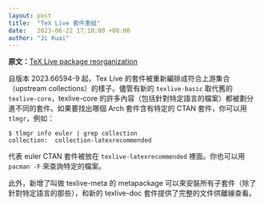 ```yaml
---
layout: post
title:  "TeX Live 套件重組"
date:   2023-06-22 17:10:00 +08:00
author: "Ji Kuai"
---
```


**原文：**[TeX Live package reorganization](https://archlinux.org/news/tex-live-package-reorganization/)

自版本 2023.66594-9 起，Tex Live 的套件被重新編排成符合上游集合（upstream collections）的樣子。儘管有新的 `texlive-basic` 取代舊的 `texlive-core`，texlive-core 的許多內容（包括針對特定語言的檔案）都被劃分進不同的套件。如果要找出哪個 Arch 套件含有特定的 CTAN 套件，你可以用 `tlmgr`，例如：

```
$ tlmgr info euler | grep collection
collection:  collection-latexrecommended
```

代表 euler CTAN 套件被放在 `texlive-latexrecommended` 裡面。你也可以用 `pacman -F` 來查詢特定的檔案。

此外，新增了叫做 texlive-meta 的 metapackage 可以來安裝所有子套件（除了針對特定語言的那些），和新的 texlive-doc 套件提供了完整的文件供離線查看。
